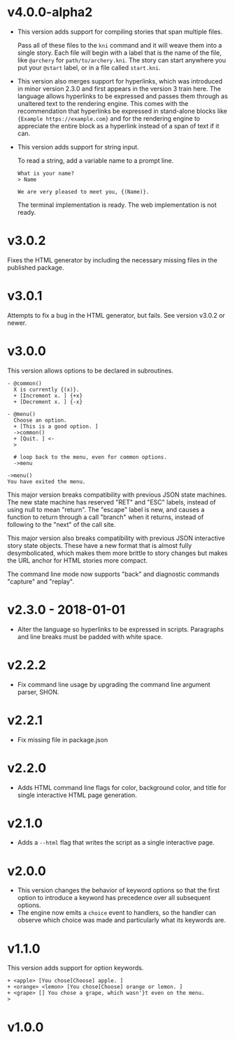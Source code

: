 
# v4.0.0-alpha2

- This version adds support for compiling stories that span multiple files.

  Pass all of these files to the `kni` command and it will weave them into a
  single story.
  Each file will begin with a label that is the name of the file, like
  `@archery` for `path/to/archery.kni`.
  The story can start anywhere you put your `@start` label, or in a file called
  `start.kni`.

- This version also merges support for hyperlinks, which was introduced in
  minor version 2.3.0 and first appears in the version 3 train here.
  The language allows hyperlinks to be expressed and passes them through as
  unaltered text to the rendering engine.
  This comes with the recommendation that hyperlinks be expressed in
  stand-alone blocks like `{Example https://example.com}` and for the rendering
  engine to appreciate the entire block as a hyperlink instead of a span of
  text if it can.

- This version adds support for string input.

  To read a string, add a variable name to a prompt line.

  ```
  What is your name?
  > Name

  We are very pleased to meet you, {(Name)}.
  ```

  The terminal implementation is ready.
  The web implementation is not ready.

# v3.0.2

Fixes the HTML generator by including the necessary missing files in the
published package.

# v3.0.1

Attempts to fix a bug in the HTML generator, but fails.
See version v3.0.2 or newer.

# v3.0.0

This version allows options to be declared in subroutines.

```
- @common()
  X is currently {(x)}.
  + [Increment x. ] {+x}
  + [Decrement x. ] {-x}

- @menu()
  Choose an option.
  + [This is a good option. ]
  ->common()
  + [Quit. ] <-
  >

  # loop back to the menu, even for common options.
  ->menu

->menu()
You have exited the menu.
```

This major version breaks compatibility with previous JSON state machines.
The new state machine has reserved "RET" and "ESC" labels, instead of
using null to mean "return". The "escape" label is new, and causes a
function to return through a call "branch" when it returns, instead of
following to the "next" of the call site.

This major version also breaks compatibility with previous JSON interactive
story state objects.  These have a new format that is almost fully
desymbolicated, which makes them more brittle to story changes but makes the
URL anchor for HTML stories more compact.

The command line mode now supports "back" and diagnostic commands "capture" and
"replay".

# v2.3.0 - 2018-01-01

- Alter the language so hyperlinks to be expressed in scripts.
  Paragraphs and line breaks must be padded with white space.

# v2.2.2

- Fix command line usage by upgrading the command line argument parser, SHON.

# v2.2.1

- Fix missing file in package.json

# v2.2.0

- Adds HTML command line flags for color, background color, and title for
  single interactive HTML page generation.

# v2.1.0

- Adds a `--html` flag that writes the script as a single interactive page.

# v2.0.0

- This version changes the behavior of keyword options so that the first option
  to introduce a keyword has precedence over all subsequent options.
- The engine now emits a `choice` event to handlers, so the handler can observe
  which choice was made and particularly what its keywords are.

# v1.1.0

This version adds support for option keywords.

```kni
+ <apple> [You chose[Choose] apple. ]
+ <orange> <lemon> [You chose[Choose] orange or lemon. ]
+ <grape> [] You chose a grape, which wasn'}t even on the menu.
>
```

# v1.0.0
